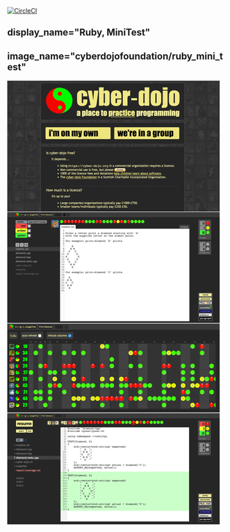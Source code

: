 [![CircleCI](https://circleci.com/gh/cyber-dojo-start-points/ruby-minitest.svg?style=svg)](https://circleci.com/gh/cyber-dojo-start-points/ruby-minitest)

## display_name="Ruby, MiniTest"
## image_name="cyberdojofoundation/ruby_mini_test"

![cyber-dojo.org home page](https://github.com/cyber-dojo/cyber-dojo/blob/master/shared/home_page_snapshot.png)
